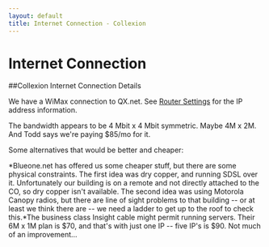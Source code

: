 ```yaml
---
layout: default
title: Internet Connection - Collexion
---
```


<div id="page">

# Internet Connection

##Collexion Internet Connection Details


We have a WiMax connection to QX.net.  See 
[Router Settings](/router_settings.html) for the IP address information.

The bandwidth appears to be 4 Mbit x 4 Mbit symmetric.  Maybe 4M x 2M.  And Todd says we're paying $85/mo for it.

Some alternatives that would be better and cheaper:

*Blueone.net has offered us some cheaper stuff, but there are some physical constraints.  The first idea was dry copper, and running SDSL over it.  Unfortunately our building is on a remote and not directly attached to the CO, so dry copper isn't available.  The second idea was using Motorola Canopy radios, but there are line of sight problems to that building -- or at least we think there are -- we need a ladder to get up to the roof to check this.*The business class Insight cable might permit running servers.  Their 6M x 1M plan is $70, and that's with just one IP -- five IP's is $90.  Not much of an improvement...

</div>